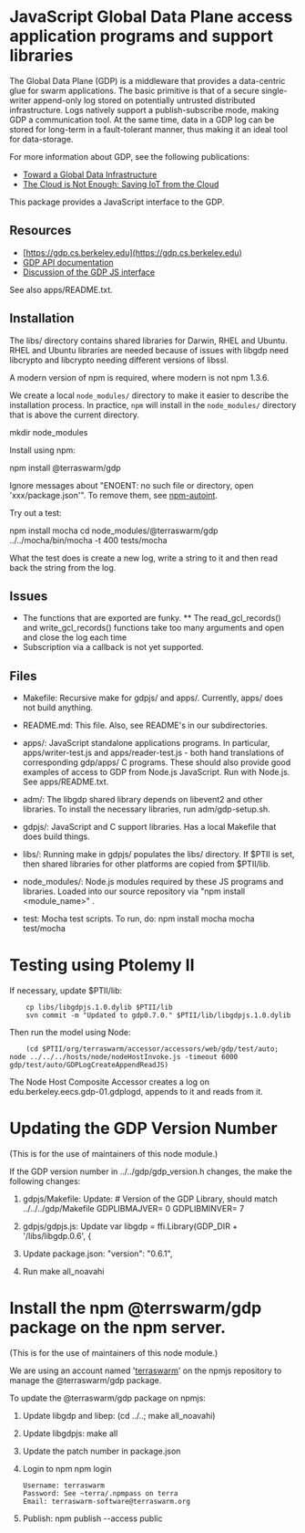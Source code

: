 JavaScript Global Data Plane access application programs and support libraries
==============================================================================

The Global Data Plane (GDP) is a middleware that provides a
data-centric glue for swarm applications. The basic primitive is that
of a secure single-writer append-only log stored on potentially
untrusted distributed infrastructure. Logs natively support a
publish-subscribe mode, making GDP a communication tool. At the same
time, data in a GDP log can be stored for long-term in a
fault-tolerant manner, thus making it an ideal tool for data-storage.

For more information about GDP, see the following publications:
- [Toward a Global Data Infrastructure](http://ieeexplore.ieee.org/xpl/login.jsp?tp=&arnumber=7436637)
- [The Cloud is Not Enough: Saving IoT from the Cloud](https://www.terraswarm.org/pubs/518.html)

This package provides a JavaScript interface to the GDP.

Resources
---------
* [https://gdp.cs.berkeley.edu](https://gdp.cs.berkeley.edu)
* [GDP API documentation](https://docs.google.com/document/d/1MdJ47NEfUQdJlTyAXwotZp8aJbXchRIi3VgwOz4LWuU/edit?usp=sharing) 
* [Discussion of the GDP JS interface](http://www.terraswarm.org/swarmos/wiki/Main/GDPJavaScriptInterface)

See also apps/README.txt.

Installation
------------
The libs/ directory contains shared libraries for Darwin, RHEL and
Ubuntu.  RHEL and Ubuntu libraries are needed because of issues with
libgdp need libcrypto and libcrypto needing different versions of
libssl.

A modern version of npm is required, where modern is not npm 1.3.6.

We create a local `node_modules/` directory to make it easier to 
describe the installation process.  In practice, `npm` will install
in the `node_modules/` directory that is above the current directory.

  mkdir node_modules

Install using npm:

  npm install @terraswarm/gdp

Ignore messages about "ENOENT: no such file or directory, open 'xxx/package.json'".
To remove them, see [npm-autoint](https://www.npmjs.com/package/npm-autoinit).

Try out a test:

  npm install mocha
  cd node_modules/@terraswarm/gdp
  ../../mocha/bin/mocha -t 400 tests/mocha

What the test does is create a new log, write a string to it and then
read back the string from the log.

Issues
------
* The functions that are exported are funky. 
** The read_gcl_records() and write_gcl_records() functions take too many arguments and open and close the log each time
* Subscription via a callback is not yet supported.

Files
-----
* Makefile: Recursive make for gdpjs/ and apps/.
  Currently, apps/ does not build anything.

* README.md: This file.  Also, see README's in our subdirectories.

* apps/: JavaScript standalone applications programs.  In particular, apps/writer-test.js
  and apps/reader-test.js - both hand translations of corresponding gdp/apps/ 
  C programs.  These should also provide good examples of access to GDP from
  Node.js JavaScript.  Run with Node.js.  See apps/README.txt.

* adm/: The libgdp shared library depends on libevent2 and other libraries.
  To install the necessary libraries, run adm/gdp-setup.sh.

* gdpjs/: JavaScript and C support libraries.  Has a local Makefile that does build things.

* libs/: Running make in gdpjs/ populates the libs/ directory.  If $PTII
  is set, then shared libraries for other platforms are copied from $PTII/lib.

* node_modules/: Node.js modules required by these JS programs and
  libraries.  Loaded into our source repository via "npm install
  <module_name>" .

* test: Mocha test scripts.  To run, do:
	npm install mocha
	mocha test/mocha  


Testing using Ptolemy II
========================
If necessary, update $PTII/lib:

        cp libs/libgdpjs.1.0.dylib $PTII/lib
        svn commit -m "Updated to gdp0.7.0." $PTII/lib/libgdpjs.1.0.dylib

Then run the model using Node:

        (cd $PTII/org/terraswarm/accessor/accessors/web/gdp/test/auto; node ../../../hosts/node/nodeHostInvoke.js -timeout 6000 gdp/test/auto/GDPLogCreateAppendReadJS)

The Node Host Composite Accessor creates a log on edu.berkeley.eecs.gdp-01.gdplogd, appends to it and reads from it.


Updating the GDP Version Number
==============================
(This is for the use of maintainers of this node module.)

If the GDP version number in ../../gdp/gdp_version.h changes, the make the following changes:

1. gdpjs/Makefile: Update:
        # Version of the GDP Library, should match ../../../gdp/Makefile
	GDPLIBMAJVER=	0
	GDPLIBMINVER=	7

2. gdpjs/gdpjs.js: Update
        var libgdp = ffi.Library(GDP_DIR + '/libs/libgdp.0.6', {

3. Update package.json:
        "version": "0.6.1",

4. Run make all_noavahi


Install the npm @terrswarm/gdp package on the npm server.
========================================================
(This is for the use of maintainers of this node module.)

We are using an account named
'[terraswarm](https://www.npmjs.com/~terraswarm)' on the npmjs
repository to manage the @terraswarm/gdp package.

To update the @terraswarm/gdp package on npmjs:

1.  Update libgdp and libep:
        (cd ../..; make all_noavahi)
2.  Update libgdpjs:
        make all
3.  Update the patch number in package.json
4.  Login to npm
        npm login

        Username: terraswarm
        Password: See ~terra/.npmpass on terra
        Email: terraswarm-software@terraswarm.org 
5.  Publish:
        npm publish --access public


